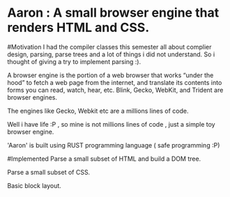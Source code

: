Aaron : A small browser engine that renders HTML and CSS.
========================================================================

#Motivation
I had the compiler classes this semester all about complier design, parsing, parse trees and a lot of things i did not understand.
So i thought of giving a try to implement parsing :).

A browser engine is the portion of a web browser that works “under the hood” to fetch a web page from the internet, and translate its contents into forms you can read, watch, hear, etc. Blink, Gecko, WebKit, and Trident are browser engines. 

The engines like Gecko, Webkit etc are a millions lines of code.

Well i have life :P , so mine is not millions lines of code , just a simple toy browser engine.

'Aaron' is built using RUST programming language ( safe programming :P)

#Implemented
  Parse a small subset of HTML and build a DOM tree.

  Parse a small subset of CSS.

  Basic block layout.


